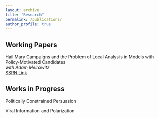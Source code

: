 ```yaml
---
layout: archive
title: "Research"
permalink: /publications/
author_profile: true
---
```

## Working Papers

Hail Mary Campaigns and the Problem of Local Analysis in Models with Policy-Motivated Candidates  
_with Adam Meirowitz_  
[SSRN Link](https://papers.ssrn.com/sol3/papers.cfm?abstract_id=5491213)

## Works in Progress

Politically Constrained Persuasion

Viral Information and Polarization


